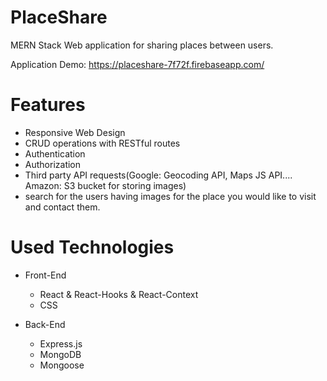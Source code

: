 # PlaceShare
MERN Stack Web application for sharing places between users.

Application Demo: https://placeshare-7f72f.firebaseapp.com/

# Features

* Responsive Web Design
* CRUD operations with RESTful routes
* Authentication
* Authorization
* Third party API requests(Google: Geocoding API, Maps JS API.... Amazon: S3 bucket for storing images)
* search for the users having images for the place you would like to visit and contact them.

# Used Technologies

* Front-End
  * React & React-Hooks & React-Context
  * CSS
  
* Back-End
  * Express.js
  * MongoDB
  * Mongoose
  


